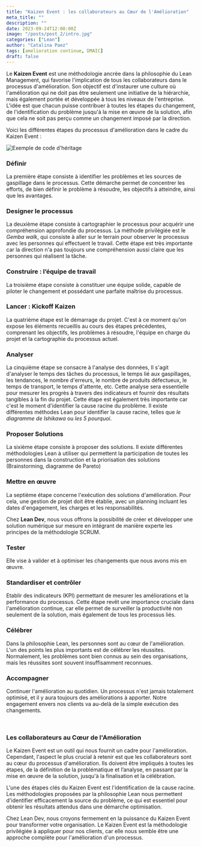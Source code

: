 ```yaml
---
title: "Kaizen Event : les collaborateurs au Cœur de l'Amélioration"
meta_title: ""
description: ""
date: 2023-09-24T12:00:00Z
image: "/posts/post_2/intro.jpg"
categories: ["Lean"]
author: "Catalina Paez"
tags: [amelioration continue, DMAIC]
draft: false
---
```

Le **Kaizen Event** est une méthodologie ancrée dans la philosophie du Lean Management, qui favorise l'implication de tous les collaborateurs dans le processus d'amélioration. Son objectif est d'instaurer une culture où l'amélioration qui ne doit pas être seulement une initiative de la hiérarchie, mais également portée et développée à tous les niveaux de l'entreprise. L'idée est que chacun puisse contribuer à toutes les étapes du changement, de l'identification du problème jusqu'à la mise en œuvre de la solution, afin que cela ne soit pas perçu comme un changement imposé par la direction.

Voici les différentes étapes du processus d'amélioration dans le cadre du Kaizen Event :

![Exemple de code d'héritage](post_2/kaizen.png#center)

### Définir
La première étape consiste à identifier les problèmes et les sources de gaspillage dans le processus. Cette démarche permet de concentrer les efforts, de bien définir le problème à résoudre, les objectifs à atteindre, ainsi que les avantages.

### Designer le processus
La deuxième étape consiste à cartographier le processus pour acquérir une compréhension approfondie du processus. La méthode privilégiée est le *Gemba walk*, qui consiste à aller sur le terrain pour observer le processus avec les personnes qui effectuent le travail. Cette étape est très importante car la direction n'a pas toujours une compréhension aussi claire que les personnes qui réalisent la tâche.

### Construire : l’équipe de travail
La troisième étape consiste à constituer une équipe solide, capable de piloter le changement et possédant une parfaite maîtrise du processus.

### Lancer : Kickoff Kaizen
La quatrième étape est le démarrage du projet. C'est à ce moment qu'on expose les éléments recueillis au cours des étapes précédentes, comprenant les objectifs, les problèmes à résoudre, l'équipe en charge du projet et la cartographie du processus actuel.

### Analyser
La cinquième étape se consacre à l'analyse des données, Il s'agit d'analyser le temps des tâches du processus, le temps lié aux gaspillages, les tendances, le nombre d'erreurs, le nombre de produits défectueux, le temps de transport, le temps d'attente, etc. Cette analyse sera essentielle pour mesurer les progrès à travers des indicateurs et fournir des résultats tangibles à la fin du projet. Cette étape est également très importante car c'est le moment d'identifier la cause racine du problème. Il existe différentes méthodes Lean pour identifier la cause racine, telles que *le diagramme de Ishikawa* ou *les 5 pourquoi*.

### Proposer Solutions
La sixième étape consiste à proposer des solutions. Il existe différentes méthodologies Lean à utiliser qui permettent la participation de toutes les personnes dans la construction et la priorisation des solutions (Brainstorming, diagramme de Pareto)

### Mettre en œuvre
La septième étape concerne l'exécution des solutions d'amélioration. Pour cela, une gestion de projet doit être établie, avec un planning incluant les dates d'engagement, les charges et les responsabilités. 

Chez **Lean Dev**, nous vous offrons la possibilité de créer et développer une solution numérique sur mesure en intégrant de manière experte les principes de la méthodologie SCRUM.

### Tester
Elle vise à valider et à optimiser les changements que nous avons mis en œuvre.

### Standardiser et contrôler
Etablir des indicateurs (KPI) permettant de mesurer les améliorations et la performance du processus. Cette étape revêt une importance cruciale dans l'amélioration continue, car elle permet de surveiller la productivité non seulement de la solution, mais également de tous les processus liés.

### Célébrer
Dans la philosophie Lean, les personnes sont au cœur de l'amélioration. L'un des points les plus importants est de célébrer les réussites. Normalement, les problèmes sont bien connus au sein des organisations, mais les réussites sont souvent insuffisamment reconnues. 

### Accompagner
Continuer l'amélioration au quotidien. Un processus n'est jamais totalement optimisé, et il y aura toujours des améliorations à apporter. Notre engagement envers nos clients va au-delà de la simple exécution des changements. 

<br/>

### Les collaborateurs au Cœur de l'Amélioration
Le Kaizen Event est un outil qui nous fournit un cadre pour l'amélioration. Cependant, l'aspect le plus crucial à retenir est que les collaborateurs sont au cœur du processus d'amélioration. Ils doivent être impliqués à toutes les étapes, de la définition de la problématique et l’analyse, en passant par la mise en œuvre de la solution, jusqu'à la finalisation et la célébration. 

L'une des étapes clés du Kaizen Event est l'identification de la cause racine. Les méthodologies proposées par la philosophie Lean nous permettent d'identifier efficacement la source du problème, ce qui est essentiel pour obtenir les résultats attendus dans une démarche optimisation.  

Chez Lean Dev, nous croyons fermement en la puissance du Kaizen Event pour transformer votre organisation. Le Kaizen Event est la méthodologie privilégiée à appliquer pour nos clients, car elle nous semble être une approche complète pour l'amélioration d'un processus.

